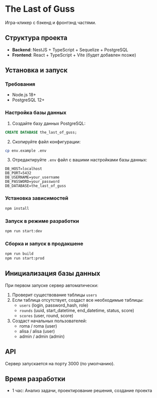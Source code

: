 # The Last of Guss

Игра-кликер с бэкенд и фронтэнд частями.

## Структура проекта

- **Backend**: NestJS + TypeScript + Sequelize + PostgreSQL
- **Frontend**: React + TypeScript + Vite (будет добавлен позже)

## Установка и запуск

### Требования
- Node.js 18+
- PostgreSQL 12+

### Настройка базы данных

1. Создайте базу данных PostgreSQL:
```sql
CREATE DATABASE the_last_of_guss;
```

2. Скопируйте файл конфигурации:
```bash
cp env.example .env
```

3. Отредактируйте `.env` файл с вашими настройками базы данных:
```
DB_HOST=localhost
DB_PORT=5432
DB_USERNAME=your_username
DB_PASSWORD=your_password
DB_DATABASE=the_last_of_guss
```

### Установка зависимостей

```bash
npm install
```

### Запуск в режиме разработки

```bash
npm run start:dev
```

### Сборка и запуск в продакшене

```bash
npm run build
npm run start:prod
```

## Инициализация базы данных

При первом запуске сервер автоматически:
1. Проверит существование таблицы `users`
2. Если таблица отсутствует, создаст все необходимые таблицы:
   - `users` (login, password_hash, role)
   - `rounds` (uuid, start_datetime, end_datetime, status, score)
   - `scores` (user, round, score)
3. Создаст начальных пользователей:
   - roma / roma (user)
   - alisa / alisa (user)
   - admin / admin (admin)

## API

Сервер запускается на порту 3000 (по умолчанию).

## Время разработки
- 1 час: Анализ задачи, проектирование решения, создание проекта